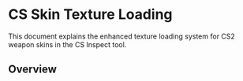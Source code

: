 # CS Skin Texture Loading

This document explains the enhanced texture loading system for CS2 weapon skins in the CS Inspect tool.

## Overview

